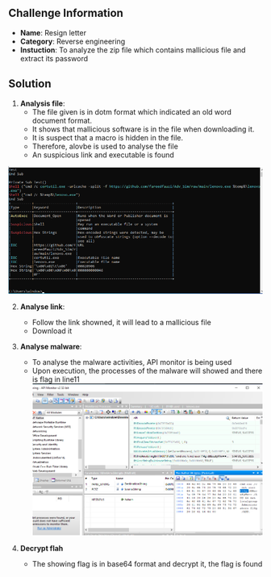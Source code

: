 ## Challenge Information
- **Name**: Resign letter
- **Category**: Reverse engineering
- **Instuction**: To analyze the zip file which contains mallicious file and extract its password

## Solution
1. **Analysis file**:
    - The file given is in dotm format which indicated an old word document format.
    - It shows that mallicious software is in the file when downloading it.
    - It is suspect that a macro is hidden in the file.
    - Therefore, alovbe is used to analyse the file
    - An suspicious link and executable is found

![Alt text](image.png)

2. **Analyse link**:
    - Follow the link showned, it will lead to a mallicious file
    - Download it 

3. **Analyse malware**:
    - To analyse the malware activities, API monitor is being used
    - Upon execution, the processes of the malware will showed and there is flag in line11
![Alt text](image-2.png)

4. **Decrypt flah**
    - The showing flag is in base64 format and decrypt it, the flag is found